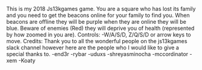 This is my 2018 Js13kgames game. You are a square who has lost its family and you need to get the beacons online for your family to find you. When beacons are offline they will be purple when they are online they will be blue. Beware of enemies (Red) they will deprive you of health (represented by how zoomed in you are).
Controls:
-W/A/S/D, Z/Q/S/D or arrow keys to move.
Credits:
Thank you to all the wonderful people on the js13kgames slack channel however here are the people who I would like to give a special thanks to.
-end3r
-rybar
-uduxs
-shreyasminocha
-mccordinator
-xem
-Koaty
